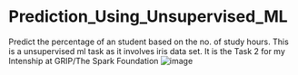 # Prediction_Using_Unsupervised_ML
Predict the percentage of an student based on the no. of study hours. This is a unsupervised ml task as it involves iris data set. It is the Task 2 for my Intenship at GRIP/The Spark Foundation
![image](https://github.com/Apurv090405/Prediction_Using_Unsupervised_ML/assets/120238040/d54e9a77-1522-42ce-9db5-ee4c1725b51d)
